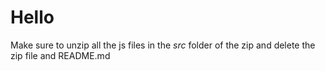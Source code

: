 # Hello

Make sure to unzip all the js files in the *src* folder of the zip and delete the zip file and README.md
